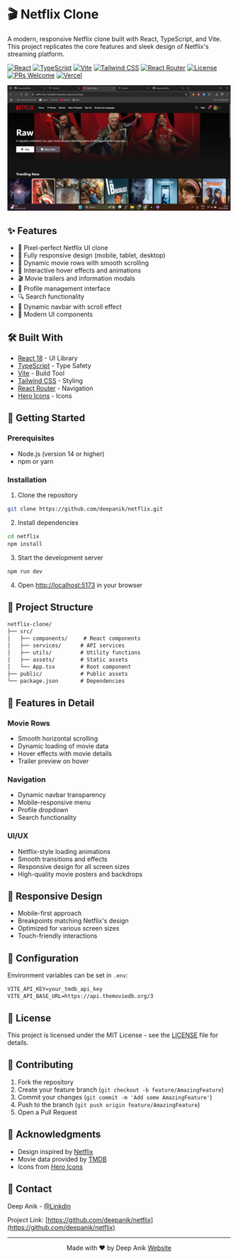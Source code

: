 # 🎬 Netflix Clone

A modern, responsive Netflix clone built with React, TypeScript, and Vite. This project replicates the core features and sleek design of Netflix's streaming platform.

[![React](https://img.shields.io/badge/React-18-61DAFB?style=flat-square&logo=react)](https://reactjs.org/)
[![TypeScript](https://img.shields.io/badge/TypeScript-5-3178C6?style=flat-square&logo=typescript)](https://www.typescriptlang.org/)
[![Vite](https://img.shields.io/badge/Vite-5-646CFF?style=flat-square&logo=vite)](https://vitejs.dev/)
[![Tailwind CSS](https://img.shields.io/badge/Tailwind_CSS-3-38B2AC?style=flat-square&logo=tailwind-css)](https://tailwindcss.com/)
[![React Router](https://img.shields.io/badge/React_Router-6-CA4245?style=flat-square&logo=react-router)](https://reactrouter.com/)
[![License](https://img.shields.io/badge/License-MIT-green.svg?style=flat-square)](LICENSE)
[![PRs Welcome](https://img.shields.io/badge/PRs-welcome-brightgreen.svg?style=flat-square)](http://makeapullrequest.com)
[![Vercel](https://img.shields.io/badge/Vercel-Deployed-000000?style=flat-square&logo=vercel)](https://netflix-deepanik.vercel.app/)

![Netflix Clone](public/preview.png)

## ✨ Features

- 🎯 Pixel-perfect Netflix UI clone
- 📱 Fully responsive design (mobile, tablet, desktop)
- 🎥 Dynamic movie rows with smooth scrolling
- 🔄 Interactive hover effects and animations
- 🎬 Movie trailers and information modals
- 👤 Profile management interface
- 🔍 Search functionality
- 🌙 Dynamic navbar with scroll effect
- 🎨 Modern UI components

## 🛠️ Built With

- [React 18](https://reactjs.org/) - UI Library
- [TypeScript](https://www.typescriptlang.org/) - Type Safety
- [Vite](https://vitejs.dev/) - Build Tool
- [Tailwind CSS](https://tailwindcss.com/) - Styling
- [React Router](https://reactrouter.com/) - Navigation
- [Hero Icons](https://heroicons.com/) - Icons

## 🚀 Getting Started

### Prerequisites

- Node.js (version 14 or higher)
- npm or yarn

### Installation

1. Clone the repository
```bash
git clone https://github.com/deepanik/netflix.git
```

2. Install dependencies
```bash
cd netflix
npm install
```

3. Start the development server
```bash
npm run dev
```

4. Open [http://localhost:5173](http://localhost:5173) in your browser

## 📁 Project Structure

```
netflix-clone/
├── src/
│   ├── components/     # React components
│   ├── services/      # API services
│   ├── utils/         # Utility functions
│   ├── assets/        # Static assets
│   └── App.tsx        # Root component
├── public/            # Public assets
└── package.json       # Dependencies
```

## 🎨 Features in Detail

### Movie Rows
- Smooth horizontal scrolling
- Dynamic loading of movie data
- Hover effects with movie details
- Trailer preview on hover

### Navigation
- Dynamic navbar transparency
- Mobile-responsive menu
- Profile dropdown
- Search functionality

### UI/UX
- Netflix-style loading animations
- Smooth transitions and effects
- Responsive design for all screen sizes
- High-quality movie posters and backdrops

## 📱 Responsive Design

- Mobile-first approach
- Breakpoints matching Netflix's design
- Optimized for various screen sizes
- Touch-friendly interactions

## 🔧 Configuration

Environment variables can be set in `.env`:

```env
VITE_API_KEY=your_tmdb_api_key
VITE_API_BASE_URL=https://api.themoviedb.org/3
```

## 📄 License

This project is licensed under the MIT License - see the [LICENSE](LICENSE) file for details.

## 🤝 Contributing

1. Fork the repository
2. Create your feature branch (`git checkout -b feature/AmazingFeature`)
3. Commit your changes (`git commit -m 'Add some AmazingFeature'`)
4. Push to the branch (`git push origin feature/AmazingFeature`)
5. Open a Pull Request

## 👏 Acknowledgments

- Design inspired by [Netflix](https://netflix.com)
- Movie data provided by [TMDB](https://www.themoviedb.org/)
- Icons from [Hero Icons](https://heroicons.com/)

## 📧 Contact

Deep Anik - [@Linkdin](https://www.linkedin.com/in/laxmi-narayan-pandey/)

Project Link: [https://github.com/deepanik/netflix](https://github.com/deepanik/netflix)

---

<p align="center">Made with ❤️ by Deep Anik <a href="https://deepanik.com">Website</a></p>
